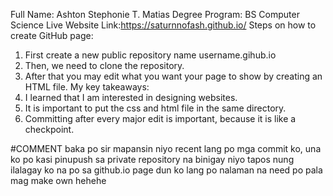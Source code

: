 Full Name: Ashton Stephonie T. Matias
Degree Program: BS Computer Science
Live Website Link:https://saturnnofash.github.io/
Steps on how to create GitHub page:
1. First create a new public repository name username.gihub.io
2. Then, we need to clone the repository.
3. After that you may edit what you want your page to show by creating an HTML file.
My key takeaways:
1. I learned that I am interested in designing websites.
2. It is important to put the css and html file in the same directory.
3. Committing after every major edit is important, because it is like a checkpoint.

#COMMENT
baka po sir mapansin niyo recent lang po mga commit ko, una ko po kasi pinupush sa private repository na binigay niyo tapos nung ilalagay ko na po sa github.io page dun ko lang po nalaman na need po pala mag make own hehehe